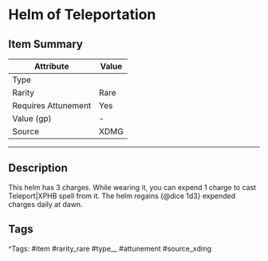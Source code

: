 # Helm of Teleportation

## Item Summary

| Attribute            | Value                        |
|----------------------|------------------------------|
| Type                 |   |
| Rarity               | Rare             |
| Requires Attunement  | Yes                |
| Value (gp)           | -    |
| Source               | XDMG |

---

## Description

This helm has 3 charges. While wearing it, you can expend 1 charge to cast Teleport|XPHB spell from it. The helm regains {@dice 1d3} expended charges daily at dawn.

## Tags

^Tags: #item #rarity_rare #type__ #attunement #source_xdmg
